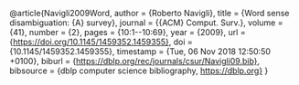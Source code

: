 @article{Navigli2009Word,
  author    = {Roberto Navigli},
  title     = {Word sense disambiguation: {A} survey},
  journal   = {{ACM} Comput. Surv.},
  volume    = {41},
  number    = {2},
  pages     = {10:1--10:69},
  year      = {2009},
  url       = {https://doi.org/10.1145/1459352.1459355},
  doi       = {10.1145/1459352.1459355},
  timestamp = {Tue, 06 Nov 2018 12:50:50 +0100},
  biburl    = {https://dblp.org/rec/journals/csur/Navigli09.bib},
  bibsource = {dblp computer science bibliography, https://dblp.org}
}